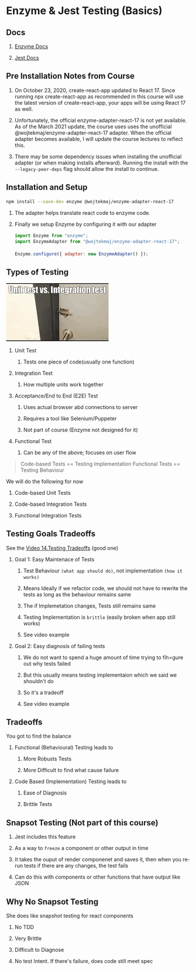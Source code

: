 # Enzyme & Jest Testing (Basics)

## Docs

1. [Enzyme Docs](https://enzymejs.github.io/enzyme/)

2. [Jest Docs](https://jestjs.io/docs/api)

## Pre Installation Notes from Course

1. On October 23, 2020, create-react-app updated to React 17. Since running npx create-react-app as recommended in this course will use the latest version of create-react-app, your apps will be using React 17 as well.

2. Unfortunately, the official enzyme-adapter-react-17 is not yet available. As of the March 2021 update, the course uses uses the unofficial @wojtekmaj/enzyme-adapter-react-17 adapter. When the official adapter becomes available, I will update the course lectures to reflect this.

3. There may be some dependency issues when installing the unofficial adapter (or when making installs afterward). Running the install with the `--legacy-peer-deps` flag should allow the install to continue.

## Installation and Setup

```bash
npm install --save-dev enzyme @wojtekmaj/enzyme-adapter-react-17
```

1. The adapter helps translate react code to enzyme code.

2. Finally we setup Enzyme by configuring it with our adapter

   ```js
   import Enzyme from "enzyme";
   import EnzymeAdapter from "@wojtekmaj/enzyme-adapter-react-17";

   Enzyme.configure({ adapter: new EnzymeAdapter() });
   ```

## Types of Testing

![Unit-vs-Integration-Tests](./images/unit-vs-integration.gif)

1. Unit Test

   1. Tests one piece of code(usually one function)

2. Integration Test

   1. How multiple units work together

3. Acceptance/End to End (E2E) Test

   1. Uses actual browser abd connections to server

   2. Requires a tool like Selenium/Puppeter

   3. Not part of course (Enzyme not designed for it)

4. Functional Test

   1. Can be any of the above; focuses on user flow

> Code-based Tests == Testing Implementation
> Functional Tests == Testing Behaviour

We will do the following for now

1. Code-based Unit Tests

2. Code-based Integration Tests

3. Functional Integration Tests

## Testing Goals Tradeoffs

See the [Video 14.Testing Tradeoffs](https://www.udemy.com/course/react-testing-with-jest-and-enzyme/learn/lecture/16175897#overview) (good one)

1. Goal 1: Easy Maintenace of Tests

   1. Test Behaviour `(what app should do)`, not implementation `(how it works)`

   2. Means Ideally if we refactor code, we should not have to rewrite the tests as long as the behaviour remains same

   3. The if Implemetation changes, Tests still remains same

   4. Testing Implementation is `brittle` (easily broken when app still works)

   5. See video example

2. Goal 2: Easy diagnosis of failing tests

   1. We do not want to spend a huge amount of time trying to fih=gure out why tests failed

   2. But this usually means testing implementaion which we said we shouldn't do

   3. So it's a tradeoff

   4. See video example

## Tradeoffs

You got to find the balance

1. Functional (Behavioural) Testing leads to

   1. More Robusts Tests

   2. More Difficult to find what cause failure

2. Code Based (Implementation) Testing leads to

   1. Ease of Diagnosis

   2. Brittle Tests

## Snapsot Testing (Not part of this course)

1. Jest includes this feature

2. As a way to `freeze` a component or other output in time

3. It takes the ouput of render componenet and saves it, then when you re-run tests if there are any changes, the test fails

4. Can do this with components or other functions that have output like JSON

## Why No Snapsot Testing

She does like snapshot testing for react components

1. No TDD

2. Very Brittle

3. Difficult to Diagnose

4. No test Intent. If there's failure, does code still meet spec
